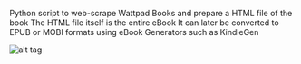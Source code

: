 Python script to web-scrape Wattpad Books and prepare a HTML file of the book
The HTML file itself is the entire eBook
It can later be converted to EPUB or MOBI formats using eBook Generators such as KindleGen

![alt tag](https://github.com/rvn-balaji/WattpadToEbook/blob/master/Capture.PNG)
